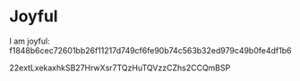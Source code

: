 # Joyful

I am joyful: f1848b6cec72601bb26f11217d749cf6fe90b74c563b32ed979c49b0fe4df1b6


22extLxekaxhkSB27HrwXsr7TQzHuTQVzzCZhs2CCQmBSP